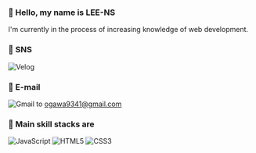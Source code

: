 ### 👤 Hello, my name is LEE-NS
I'm currently in the process of increasing knowledge of web development.

### 🤝 SNS
![Velog](http://img.shields.io/badge/-Velog-20C997?style=for-the-badge&link="https://velog.io/@frog41/posts")

### 📧 E-mail
![Gmail](https://img.shields.io/badge/Gmail-D14836?style=for-the-badge&link="https://mail.google.com") to ogawa9341@gmail.com

### 🔧 Main skill stacks are
![JavaScript](https://img.shields.io/badge/javascript-%23323330.svg?style=for-the-badge&logo=javascript&logoColor=%23F7DF1E) ![HTML5](https://img.shields.io/badge/html5-%23E34F26.svg?style=for-the-badge&logo=html5&logoColor=white) ![CSS3](https://img.shields.io/badge/css3-%231572B6.svg?style=for-the-badge&logo=css3&logoColor=white)



<!--
**LEE-NS/LEE-NS** is a ✨ _special_ ✨ repository because its `README.md` (this file) appears on your GitHub profile.

Here are some ideas to get you started:

- 🔭 I’m currently working on ...
- 🌱 I’m currently learning ...
- 👯 I’m looking to collaborate on ...
- 🤔 I’m looking for help with ...
- 💬 Ask me about ...
- 📫 How to reach me: ...
- 😄 Pronouns: ...
- ⚡ Fun fact: ...
-->
